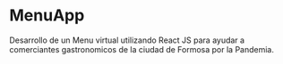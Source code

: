 # MenuApp
Desarrollo de un Menu virtual utilizando React JS para ayudar a comerciantes gastronomicos de la ciudad de Formosa por la Pandemia.
